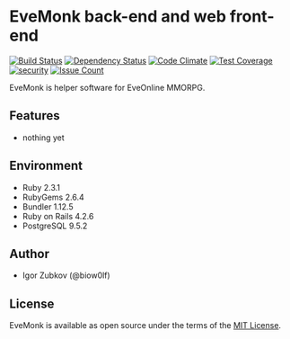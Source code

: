 # EveMonk back-end and web front-end

[![Build Status](https://travis-ci.org/biow0lf/evemonk.svg?branch=master)](https://travis-ci.org/biow0lf/evemonk)
[![Dependency Status](https://gemnasium.com/badges/github.com/biow0lf/evemonk.svg)](https://gemnasium.com/github.com/biow0lf/evemonk)
[![Code Climate](https://codeclimate.com/github/biow0lf/evemonk/badges/gpa.svg)](https://codeclimate.com/github/biow0lf/evemonk)
[![Test Coverage](https://codeclimate.com/github/biow0lf/evemonk/badges/coverage.svg)](https://codeclimate.com/github/biow0lf/evemonk/coverage)
[![security](https://hakiri.io/github/biow0lf/evemonk/master.svg)](https://hakiri.io/github/biow0lf/evemonk/master)
[![Issue Count](https://codeclimate.com/github/biow0lf/evemonk/badges/issue_count.svg)](https://codeclimate.com/github/biow0lf/evemonk)

EveMonk is helper software for EveOnline MMORPG.

## Features

* nothing yet

## Environment

* Ruby 2.3.1
* RubyGems 2.6.4
* Bundler 1.12.5
* Ruby on Rails 4.2.6
* PostgreSQL 9.5.2

## Author

* Igor Zubkov (@biow0lf)

## License

EveMonk is available as open source under the terms of the [MIT License](http://opensource.org/licenses/MIT).
